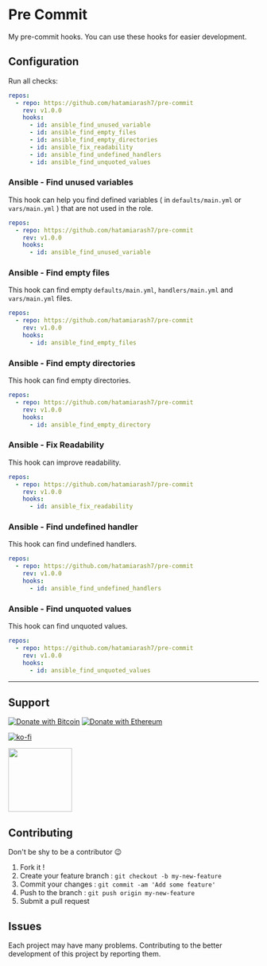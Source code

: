# Pre Commit

My pre-commit hooks. You can use these hooks for easier development.

## Configuration

Run all checks:

```yaml
repos:
  - repo: https://github.com/hatamiarash7/pre-commit
    rev: v1.0.0
    hooks:
      - id: ansible_find_unused_variable
      - id: ansible_find_empty_files
      - id: ansible_find_empty_directories
      - id: ansible_fix_readability
      - id: ansible_find_undefined_handlers
      - id: ansible_find_unquoted_values
```

### Ansible - Find unused variables

This hook can help you find defined variables ( in `defaults/main.yml` or `vars/main.yml` ) that are not used in the role.

```yaml
repos:
  - repo: https://github.com/hatamiarash7/pre-commit
    rev: v1.0.0
    hooks:
      - id: ansible_find_unused_variable
```

### Ansible - Find empty files

This hook can find empty `defaults/main.yml`, `handlers/main.yml` and `vars/main.yml` files.

```yaml
repos:
  - repo: https://github.com/hatamiarash7/pre-commit
    rev: v1.0.0
    hooks:
      - id: ansible_find_empty_files
```

### Ansible - Find empty directories

This hook can find empty directories.

```yaml
repos:
  - repo: https://github.com/hatamiarash7/pre-commit
    rev: v1.0.0
    hooks:
      - id: ansible_find_empty_directory
```

### Ansible - Fix Readability

This hook can improve readability.

```yaml
repos:
  - repo: https://github.com/hatamiarash7/pre-commit
    rev: v1.0.0
    hooks:
      - id: ansible_fix_readability
```

### Ansible - Find undefined handler

This hook can find undefined handlers.

```yaml
repos:
  - repo: https://github.com/hatamiarash7/pre-commit
    rev: v1.0.0
    hooks:
      - id: ansible_find_undefined_handlers
```

### Ansible - Find unquoted values

This hook can find unquoted values.

```yaml
repos:
  - repo: https://github.com/hatamiarash7/pre-commit
    rev: v1.0.0
    hooks:
      - id: ansible_find_unquoted_values
```

---

## Support

[![Donate with Bitcoin](https://en.cryptobadges.io/badge/micro/bc1qmmh6vt366yzjt3grjxjjqynrrxs3frun8gnxrz)](https://en.cryptobadges.io/donate/bc1qmmh6vt366yzjt3grjxjjqynrrxs3frun8gnxrz) [![Donate with Ethereum](https://en.cryptobadges.io/badge/micro/0x0831bD72Ea8904B38Be9D6185Da2f930d6078094)](https://en.cryptobadges.io/donate/0x0831bD72Ea8904B38Be9D6185Da2f930d6078094)

[![ko-fi](https://www.ko-fi.com/img/githubbutton_sm.svg)](https://ko-fi.com/D1D1WGU9)

<div><a href="https://payping.ir/@hatamiarash7"><img src="https://cdn.payping.ir/statics/Payping-logo/Trust/blue.svg" height="128" width="128"></a></div>

## Contributing

Don't be shy to be a contributor 😉

1. Fork it !
2. Create your feature branch : `git checkout -b my-new-feature`
3. Commit your changes : `git commit -am 'Add some feature'`
4. Push to the branch : `git push origin my-new-feature`
5. Submit a pull request

## Issues

Each project may have many problems. Contributing to the better development of this project by reporting them.
